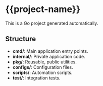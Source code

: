 # {{project-name}}

This is a Go project generated automatically.

## Structure
- **cmd/**: Main application entry points.
- **internal/**: Private application code.
- **pkg/**: Reusable, public utilities.
- **configs/**: Configuration files.
- **scripts/**: Automation scripts.
- **test/**: Integration tests.
